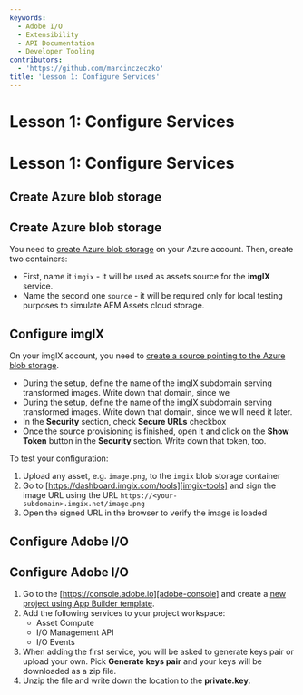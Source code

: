 ```yaml
---
keywords:
  - Adobe I/O
  - Extensibility
  - API Documentation
  - Developer Tooling
contributors:
  - 'https://github.com/marcinczeczko'
title: 'Lesson 1: Configure Services'
---
```


# Lesson 1: Configure Services
# Lesson 1: Configure Services

## Create Azure blob storage
## Create Azure blob storage

You need to [create Azure blob storage][create-azure-blob] on your Azure account. Then, create two containers:

- First, name it `imgix` - it will be used as assets source for the **imgIX** service.
- Name the second one `source` - it will be required only for local testing purposes to simulate AEM Assets cloud storage.

## Configure imgIX

On your imgIX account, you need to [create a source pointing to the Azure blob storage][imgix-create-azure-source].

- During the setup, define the name of the imgIX subdomain serving transformed images. Write down that domain, since we
- During the setup, define the name of the imgIX subdomain serving transformed images. Write down that domain, since we
  will need it later.
- In the **Security** section, check **Secure URLs** checkbox
- Once the source provisioning is finished, open it and click on the **Show Token** button in the **Security** section. Write down that token, too.

To test your configuration:

1. Upload any asset, e.g. `image.png`, to the `imgix` blob storage container
2. Go to  [https://dashboard.imgix.com/tools][imgix-tools] and sign the image URL using the URL
   `https://<your-subdomain>.imgix.net/image.png`
3. Open the signed URL in the browser to verify the image is loaded

## Configure Adobe I/O
## Configure Adobe I/O

1. Go to the [https://console.adobe.io][adobe-console] and create a [new project using App Builder template][adobe-console-firefly-template].
2. Add the following services to your project workspace:
   - Asset Compute
   - I/O Management API
   - I/O Events
3. When adding the first service, you will be asked to generate keys pair or upload your own. Pick **Generate keys
   pair** and your keys will be downloaded as a zip file.
4. Unzip the file and write down the location to the **private.key**.

[create-azure-blob]: https://docs.microsoft.com/en-us/azure/storage/blobs/storage-quickstart-blobs-portal 'Create storage account and container'
[imgix-create-azure-source]: https://docs.imgix.com/setup/creating-sources/microsoft-azure 'Setting up your Microsoft Azure Source'
[imgix-tools]: https://dashboard.imgix.com/tools
[adobe-console]: https://console.adobe.io 'Adobe IO Console'
[adobe-console-firefly-template]: ../../get_started/app_builder_get_started/first_app.md#2-creating-a-new-project-on-developer-console 'Creating new project on Adobe Developer console'
